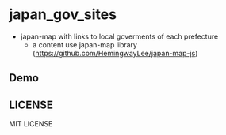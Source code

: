 # japan_gov_sites
- japan-map with links to local goverments of each prefecture
  - a content use japan-map library (https://github.com/HemingwayLee/japan-map-js)

## Demo


## LICENSE
MIT LICENSE
